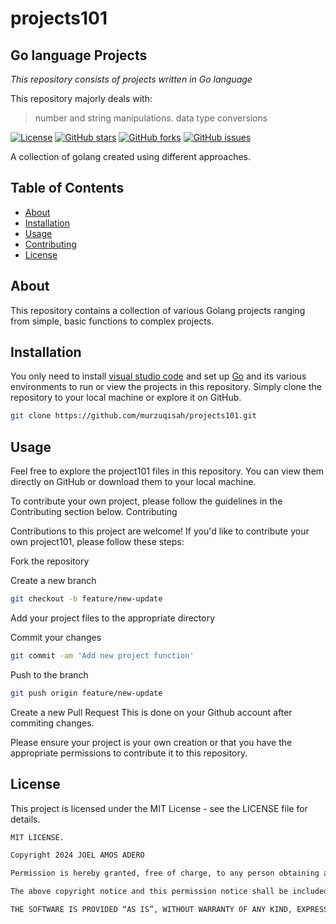 # projects101

## Go language Projects

_This repository consists of projects written in Go language_

This repository majorly deals with:

> number and string manipulations.
> data type conversions


[![License](https://img.shields.io/badge/license-MIT-blue.svg)](https://opensource.org/licenses/MIT)
[![GitHub stars](https://img.shields.io/github/stars/murzuqisah/projects101.svg)](https://github.com/murzuqisah/projects101/stargazers)
[![GitHub forks](https://img.shields.io/github/forks/murzuqisah/projects101.svg)](https://github.com/murzuqisah/projects101/network)
[![GitHub issues](https://img.shields.io/github/issues/murzuqisah/projects101.svg)](https://github.com/murzuqisah/projects101/issues)

A collection of golang created using different approaches.

## Table of Contents

- [About](#about)
- [Installation](#installation)
- [Usage](#usage)
- [Contributing](#contributing)
- [License](#license)

## About

This repository contains a collection of various Golang projects ranging from simple, basic functions to complex projects.

## Installation

You only need to install [visual studio code](https://code.visualstudio.com/download) and set up [Go](https://go.dev/learn/) and its various environments to run or view the projects in this repository. Simply clone the repository to your local machine or explore it on GitHub.

```bash
git clone https://github.com/murzuqisah/projects101.git
```

## Usage

Feel free to explore the project101 files in this repository. You can view them directly on GitHub or download them to your local machine.

To contribute your own project, please follow the guidelines in the Contributing section below.
Contributing

Contributions to this project are welcome! If you'd like to contribute your own project101, please follow these steps:

Fork the repository

Create a new branch 
```bash
git checkout -b feature/new-update
```
Add your project files to the appropriate directory

Commit your changes
```bash 
git commit -am 'Add new project function'
```
Push to the branch 
```bash
git push origin feature/new-update
```
Create a new Pull Request
This is done on your Github account after commiting changes.

Please ensure your project is your own creation or that you have the appropriate permissions to contribute it to this repository.
## License

This project is licensed under the MIT License - see the LICENSE file for details.

```bash
MIT LICENSE.

Copyright 2024 JOEL AMOS ADERO

Permission is hereby granted, free of charge, to any person obtaining a copy of this software and associated documentation files (the “projects101”), to deal in the Software without restriction, including without limitation the rights to use, copy, modify, merge, publish, distribute, sublicense, and/or sell copies of the Software, and to permit persons to whom the Software is furnished to do so, subject to the following conditions:

The above copyright notice and this permission notice shall be included in all copies or substantial portions of the Software.

THE SOFTWARE IS PROVIDED “AS IS”, WITHOUT WARRANTY OF ANY KIND, EXPRESS OR IMPLIED, INCLUDING BUT NOT LIMITED TO THE WARRANTIES OF MERCHANTABILITY, FITNESS FOR A PARTICULAR PURPOSE AND NONINFRINGEMENT. IN NO EVENT SHALL THE AUTHORS OR COPYRIGHT HOLDERS BE LIABLE FOR ANY CLAIM, DAMAGES OR OTHER LIABILITY, WHETHER IN AN ACTION OF CONTRACT, TORT OR OTHERWISE, ARISING FROM, OUT OF OR IN CONNECTION WITH THE SOFTWARE OR THE USE OR OTHER DEALINGS IN THE SOFTWARE.

```